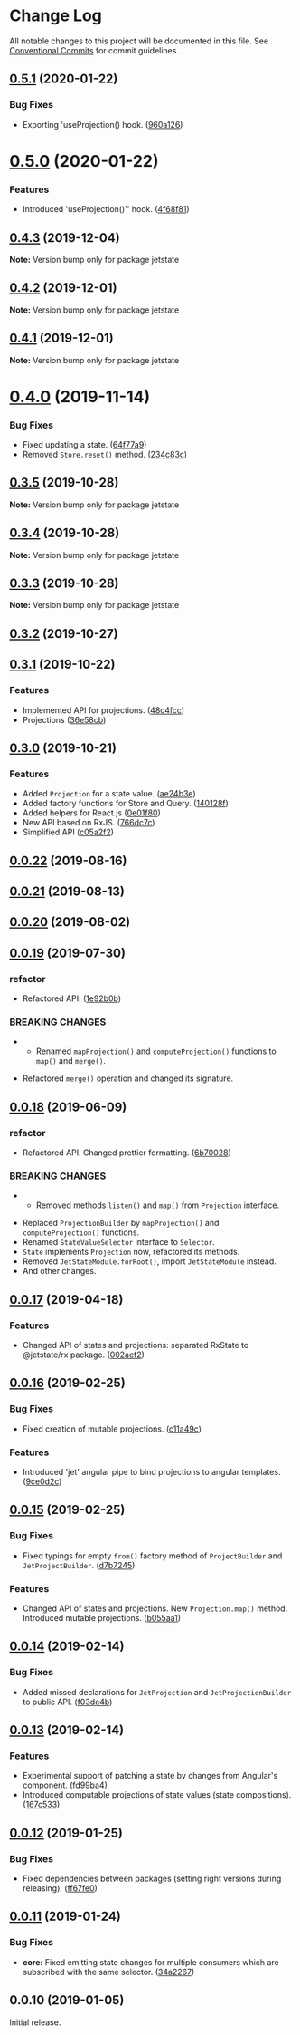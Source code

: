 # Change Log

All notable changes to this project will be documented in this file.
See [Conventional Commits](https://conventionalcommits.org) for commit guidelines.

## [0.5.1](https://github.com/mnasyrov/jetstate/compare/v0.5.0...v0.5.1) (2020-01-22)

### Bug Fixes

- Exporting 'useProjection() hook. ([960a126](https://github.com/mnasyrov/jetstate/commit/960a126041c16e6a185637d818584db6841ef576))

# [0.5.0](https://github.com/mnasyrov/jetstate/compare/v0.4.3...v0.5.0) (2020-01-22)

### Features

- Introduced 'useProjection()'' hook. ([4f68f81](https://github.com/mnasyrov/jetstate/commit/4f68f81b16761871ce36137877d9e86a08e6cef4))

## [0.4.3](https://github.com/mnasyrov/jetstate/compare/v0.4.2...v0.4.3) (2019-12-04)

**Note:** Version bump only for package jetstate

## [0.4.2](https://github.com/mnasyrov/jetstate/compare/v0.4.1...v0.4.2) (2019-12-01)

**Note:** Version bump only for package jetstate

## [0.4.1](https://github.com/mnasyrov/jetstate/compare/v0.4.0...v0.4.1) (2019-12-01)

**Note:** Version bump only for package jetstate

# [0.4.0](https://github.com/mnasyrov/jetstate/compare/v0.3.5...v0.4.0) (2019-11-14)

### Bug Fixes

- Fixed updating a state. ([64f77a9](https://github.com/mnasyrov/jetstate/commit/64f77a90510d8beedc0a4762050070ef26bc0541))
- Removed `Store.reset()` method. ([234c83c](https://github.com/mnasyrov/jetstate/commit/234c83cd3f299febb5b737ed9721ff08d14f90d0))

## [0.3.5](https://github.com/mnasyrov/jetstate/compare/v0.3.4...v0.3.5) (2019-10-28)

**Note:** Version bump only for package jetstate

## [0.3.4](https://github.com/mnasyrov/jetstate/compare/v0.3.3...v0.3.4) (2019-10-28)

**Note:** Version bump only for package jetstate

## [0.3.3](https://github.com/mnasyrov/jetstate/compare/v0.3.2...v0.3.3) (2019-10-28)

**Note:** Version bump only for package jetstate

## [0.3.2](https://github.com/mnasyrov/jetstate/compare/v0.3.1...v0.3.2) (2019-10-27)

## [0.3.1](https://github.com/mnasyrov/jetstate/compare/v0.3.0...v0.3.1) (2019-10-22)

### Features

- Implemented API for projections. ([48c4fcc](https://github.com/mnasyrov/jetstate/commit/48c4fcc35f549d205055c1c6db32837a2ef29193))
- Projections ([36e58cb](https://github.com/mnasyrov/jetstate/commit/36e58cb84f384981742c4aaa5e5e585e842772a9))

## [0.3.0](https://github.com/mnasyrov/jetstate/compare/v0.0.22...v0.3.0) (2019-10-21)

### Features

- Added `Projection` for a state value. ([ae24b3e](https://github.com/mnasyrov/jetstate/commit/ae24b3ec633af83327fec0370a5f88088a6c28cd))
- Added factory functions for Store and Query. ([140128f](https://github.com/mnasyrov/jetstate/commit/140128ff8ae687d362d0f8628b309f7e136cee9f))
- Added helpers for React.js ([0e01f80](https://github.com/mnasyrov/jetstate/commit/0e01f80ea6f96c93d05c4aa29628257961b23d36))
- New API based on RxJS. ([766dc7c](https://github.com/mnasyrov/jetstate/commit/766dc7c2a0037703d0a57639178528796228d974))
- Simplified API ([c05a2f2](https://github.com/mnasyrov/jetstate/commit/c05a2f2ffdab180aacff0e3e926f8ac765cf98a5))

## [0.0.22](https://github.com/mnasyrov/jetstate/compare/v0.0.21...v0.0.22) (2019-08-16)

## [0.0.21](https://github.com/mnasyrov/jetstate/compare/v0.0.20...v0.0.21) (2019-08-13)

## [0.0.20](https://github.com/mnasyrov/jetstate/compare/v0.0.19...v0.0.20) (2019-08-02)

## [0.0.19](https://github.com/mnasyrov/jetstate/compare/v0.0.18...v0.0.19) (2019-07-30)

### refactor

- Refactored API. ([1e92b0b](https://github.com/mnasyrov/jetstate/commit/1e92b0b))

### BREAKING CHANGES

- - Renamed `mapProjection()` and `computeProjection()` functions to `map()` and `merge()`.

* Refactored `merge()` operation and changed its signature.

## [0.0.18](https://github.com/mnasyrov/jetstate/compare/v0.0.17...v0.0.18) (2019-06-09)

### refactor

- Refactored API. Changed prettier formatting. ([6b70028](https://github.com/mnasyrov/jetstate/commit/6b70028))

### BREAKING CHANGES

- - Removed methods `listen()` and `map()` from `Projection` interface.

* Replaced `ProjectionBuilder` by `mapProjection()` and `computeProjection()` functions.
* Renamed `StateValueSelector` interface to `Selector`.
* `State` implements `Projection` now, refactored its methods.
* Removed `JetStateModule.forRoot()`, import `JetStateModule` instead.
* And other changes.

## [0.0.17](https://github.com/mnasyrov/jetstate/compare/v0.0.16...v0.0.17) (2019-04-18)

### Features

- Changed API of states and projections: separated RxState to @jetstate/rx package. ([002aef2](https://github.com/mnasyrov/jetstate/commit/002aef2))

<a name="0.0.16"></a>

## [0.0.16](https://github.com/mnasyrov/jetstate/compare/v0.0.15...v0.0.16) (2019-02-25)

### Bug Fixes

- Fixed creation of mutable projections. ([c11a49c](https://github.com/mnasyrov/jetstate/commit/c11a49c))

### Features

- Introduced 'jet' angular pipe to bind projections to angular templates. ([9ce0d2c](https://github.com/mnasyrov/jetstate/commit/9ce0d2c))

<a name="0.0.15"></a>

## [0.0.15](https://github.com/mnasyrov/jetstate/compare/v0.0.14...v0.0.15) (2019-02-25)

### Bug Fixes

- Fixed typings for empty `from()` factory method of `ProjectBuilder` and `JetProjectBuilder`. ([d7b7245](https://github.com/mnasyrov/jetstate/commit/d7b7245))

### Features

- Changed API of states and projections. New `Projection.map()` method. Introduced mutable projections. ([b055aa1](https://github.com/mnasyrov/jetstate/commit/b055aa1))

<a name="0.0.14"></a>

## [0.0.14](https://github.com/mnasyrov/jetstate/compare/v0.0.13...v0.0.14) (2019-02-14)

### Bug Fixes

- Added missed declarations for `JetProjection` and `JetProjectionBuilder` to public API. ([f03de4b](https://github.com/mnasyrov/jetstate/commit/f03de4b))

<a name="0.0.13"></a>

## [0.0.13](https://github.com/mnasyrov/jetstate/compare/v0.0.12...v0.0.13) (2019-02-14)

### Features

- Experimental support of patching a state by changes from Angular's component. ([fd99ba4](https://github.com/mnasyrov/jetstate/commit/fd99ba4))
- Introduced computable projections of state values (state compositions). ([167c533](https://github.com/mnasyrov/jetstate/commit/167c533))

<a name="0.0.12"></a>

## [0.0.12](https://github.com/mnasyrov/jetstate/compare/v0.0.11...v0.0.12) (2019-01-25)

### Bug Fixes

- Fixed dependencies between packages (setting right versions during releasing). ([ff67fe0](https://github.com/mnasyrov/jetstate/commit/ff67fe0))

<a name="0.0.11"></a>

## [0.0.11](https://github.com/mnasyrov/jetstate/compare/v0.0.10...v0.0.11) (2019-01-24)

### Bug Fixes

- **core:** Fixed emitting state changes for multiple consumers which are subscribed with the same selector. ([34a2267](https://github.com/mnasyrov/jetstate/commit/34a2267))

<a name="0.0.10"></a>

## 0.0.10 (2019-01-05)

Initial release.
